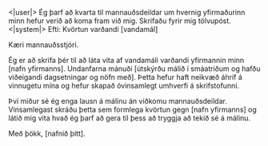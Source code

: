 <|user|>
Ég þarf að kvarta til mannauðsdeildar um hvernig yfirmaðurinn minn hefur verið að koma fram við mig. Skrifaðu fyrir mig tölvupóst.
<|system|>
Efti: Kvörtun varðandi [vandamál]

Kæri mannauðsstjóri.

Ég er að skrifa þér til að láta vita af vandamáli varðandi yfirmannin minn [nafn yfirmanns]. Undanfarna mánuði [útskýrðu málið í smáatriðum og hafðu viðeigandi dagsetningar og nöfn með]. Þetta hefur haft neikvæð áhrif á vinnugetu mína og hefur skapað óvinsamlegt umhverfi á skrifstofunni.

Því miður sé ég enga lausn á málinu án viðkomu mannauðsdeildar. Vinsamlegast skráðu þetta sem formlega kvörtun gegn [nafn yfirmanns] og látið mig vita hvað ég þarf að gera til þess að tryggja að tekið sé á málinu. 

Með þökk,
[nafnið þitt].